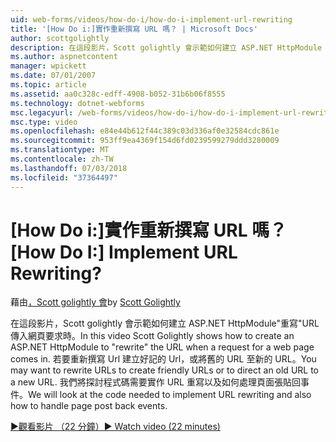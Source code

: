 ```yaml
---
uid: web-forms/videos/how-do-i/how-do-i-implement-url-rewriting
title: '[How Do i:]實作重新撰寫 URL 嗎？ | Microsoft Docs'
author: scottgolightly
description: 在這段影片，Scott golightly 會示範如何建立 ASP.NET HttpModule '重寫' URL 傳入網頁要求時。 您可能想要重寫...
ms.author: aspnetcontent
manager: wpickett
ms.date: 07/01/2007
ms.topic: article
ms.assetid: aa0c328c-edff-4908-b052-31b6b06f8555
ms.technology: dotnet-webforms
msc.legacyurl: /web-forms/videos/how-do-i/how-do-i-implement-url-rewriting
msc.type: video
ms.openlocfilehash: e84e44b612f44c389c03d336af0e32584cdc861e
ms.sourcegitcommit: 953ff9ea4369f154d6fd0239599279ddd3280009
ms.translationtype: MT
ms.contentlocale: zh-TW
ms.lasthandoff: 07/03/2018
ms.locfileid: "37364497"
---
```

<a name="how-do-i-implement-url-rewriting"></a><span data-ttu-id="25b8a-105">[How Do i:]實作重新撰寫 URL 嗎？</span><span class="sxs-lookup"><span data-stu-id="25b8a-105">[How Do I:] Implement URL Rewriting?</span></span>
====================
<span data-ttu-id="25b8a-106">藉由[，Scott golightly 會](https://github.com/scottgolightly)</span><span class="sxs-lookup"><span data-stu-id="25b8a-106">by [Scott Golightly](https://github.com/scottgolightly)</span></span>

<span data-ttu-id="25b8a-107">在這段影片，Scott golightly 會示範如何建立 ASP.NET HttpModule"重寫"URL 傳入網頁要求時。</span><span class="sxs-lookup"><span data-stu-id="25b8a-107">In this video Scott Golightly shows how to create an ASP.NET HttpModule to "rewrite" the URL when a request for a web page comes in.</span></span> <span data-ttu-id="25b8a-108">若要重新撰寫 Url 建立好記的 Url，或將舊的 URL 至新的 URL。</span><span class="sxs-lookup"><span data-stu-id="25b8a-108">You may want to rewrite URLs to create friendly URLs or to direct an old URL to a new URL.</span></span> <span data-ttu-id="25b8a-109">我們將探討程式碼需要實作 URL 重寫以及如何處理頁面張貼回事件。</span><span class="sxs-lookup"><span data-stu-id="25b8a-109">We will look at the code needed to implement URL rewriting and also how to handle page post back events.</span></span>

[<span data-ttu-id="25b8a-110">&#9654;觀看影片 （22 分鐘）</span><span class="sxs-lookup"><span data-stu-id="25b8a-110">&#9654; Watch video (22 minutes)</span></span>](https://channel9.msdn.com/Blogs/ASP-NET-Site-Videos/how-do-i-implement-url-rewriting)
